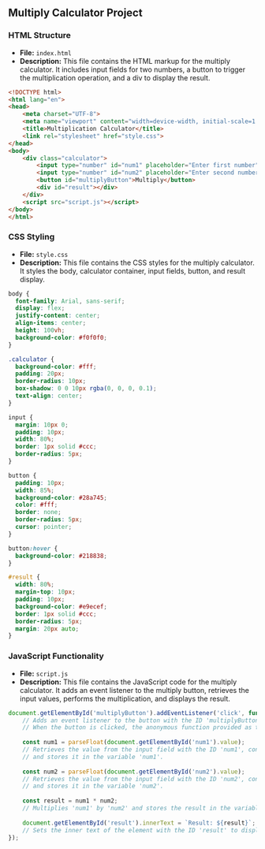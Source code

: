 ## Multiply Calculator Project

### HTML Structure
- **File:** `index.html`
- **Description:** This file contains the HTML markup for the multiply calculator. It includes input fields for two numbers, a button to trigger the multiplication operation, and a div to display the result.

```html
<!DOCTYPE html>
<html lang="en">
<head>
    <meta charset="UTF-8">
    <meta name="viewport" content="width=device-width, initial-scale=1.0">
    <title>Multiplication Calculator</title>
    <link rel="stylesheet" href="style.css">
</head>
<body>
    <div class="calculator">
        <input type="number" id="num1" placeholder="Enter first number">
        <input type="number" id="num2" placeholder="Enter second number">
        <button id="multiplyButton">Multiply</button>
        <div id="result"></div>
    </div>
    <script src="script.js"></script>
</body>
</html>
```

### CSS Styling
- **File:** `style.css`
- **Description:** This file contains the CSS styles for the multiply calculator. It styles the body, calculator container, input fields, button, and result display.

```css
body {
  font-family: Arial, sans-serif;
  display: flex;
  justify-content: center;
  align-items: center;
  height: 100vh;
  background-color: #f0f0f0;
}

.calculator {
  background-color: #fff;
  padding: 20px;
  border-radius: 10px;
  box-shadow: 0 0 10px rgba(0, 0, 0, 0.1);
  text-align: center;
}

input {
  margin: 10px 0;
  padding: 10px;
  width: 80%;
  border: 1px solid #ccc;
  border-radius: 5px;
}

button {
  padding: 10px;
  width: 85%;
  background-color: #28a745;
  color: #fff;
  border: none;
  border-radius: 5px;
  cursor: pointer;
}

button:hover {
  background-color: #218838;
}

#result {
  width: 80%;
  margin-top: 10px;
  padding: 10px;
  background-color: #e9ecef;
  border: 1px solid #ccc;
  border-radius: 5px;
  margin: 20px auto;
}
```

### JavaScript Functionality
- **File:** `script.js`
- **Description:** This file contains the JavaScript code for the multiply calculator. It adds an event listener to the multiply button, retrieves the input values, performs the multiplication, and displays the result.

```javascript
document.getElementById('multiplyButton').addEventListener('click', function() {
    // Adds an event listener to the button with the ID 'multiplyButton'.
    // When the button is clicked, the anonymous function provided as the second argument is executed.
    
    const num1 = parseFloat(document.getElementById('num1').value);
    // Retrieves the value from the input field with the ID 'num1', converts it to a floating-point number,
    // and stores it in the variable 'num1'.
    
    const num2 = parseFloat(document.getElementById('num2').value);
    // Retrieves the value from the input field with the ID 'num2', converts it to a floating-point number,
    // and stores it in the variable 'num2'.
    
    const result = num1 * num2;
    // Multiplies 'num1' by 'num2' and stores the result in the variable 'result'.
    
    document.getElementById('result').innerText = `Result: ${result}`;
    // Sets the inner text of the element with the ID 'result' to display the multiplication result.
});
